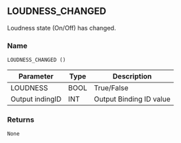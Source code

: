 ## LOUDNESS\_CHANGED

Loudness state (On/Off) has changed.


### Name

`LOUDNESS_CHANGED ()`


| Parameter       | Type | Description             |
| --------------- | ---- | ----------------------- |
| LOUDNESS        | BOOL | True/False              |
| Output indingID | INT  | Output Binding ID value |


### Returns

`None`